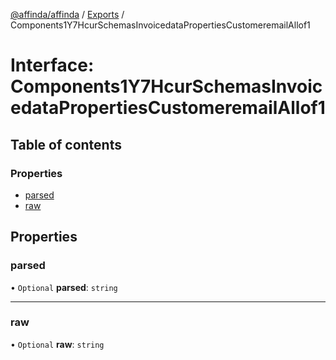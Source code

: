 [@affinda/affinda](../README.md) / [Exports](../modules.md) / Components1Y7HcurSchemasInvoicedataPropertiesCustomeremailAllof1

# Interface: Components1Y7HcurSchemasInvoicedataPropertiesCustomeremailAllof1

## Table of contents

### Properties

- [parsed](Components1Y7HcurSchemasInvoicedataPropertiesCustomeremailAllof1.md#parsed)
- [raw](Components1Y7HcurSchemasInvoicedataPropertiesCustomeremailAllof1.md#raw)

## Properties

### parsed

• `Optional` **parsed**: `string`

___

### raw

• `Optional` **raw**: `string`
